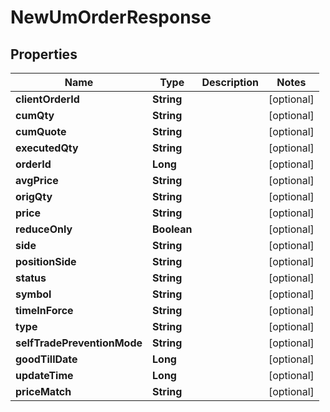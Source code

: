 

# NewUmOrderResponse


## Properties

| Name | Type | Description | Notes |
|------------ | ------------- | ------------- | -------------|
|**clientOrderId** | **String** |  |  [optional] |
|**cumQty** | **String** |  |  [optional] |
|**cumQuote** | **String** |  |  [optional] |
|**executedQty** | **String** |  |  [optional] |
|**orderId** | **Long** |  |  [optional] |
|**avgPrice** | **String** |  |  [optional] |
|**origQty** | **String** |  |  [optional] |
|**price** | **String** |  |  [optional] |
|**reduceOnly** | **Boolean** |  |  [optional] |
|**side** | **String** |  |  [optional] |
|**positionSide** | **String** |  |  [optional] |
|**status** | **String** |  |  [optional] |
|**symbol** | **String** |  |  [optional] |
|**timeInForce** | **String** |  |  [optional] |
|**type** | **String** |  |  [optional] |
|**selfTradePreventionMode** | **String** |  |  [optional] |
|**goodTillDate** | **Long** |  |  [optional] |
|**updateTime** | **Long** |  |  [optional] |
|**priceMatch** | **String** |  |  [optional] |



